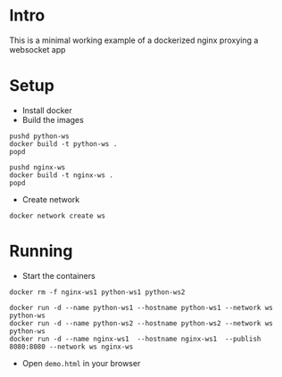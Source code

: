 # Intro
This is a minimal working example of a dockerized nginx proxying a websocket app


# Setup
- Install docker
- Build the images

```
pushd python-ws
docker build -t python-ws .
popd

pushd nginx-ws
docker build -t nginx-ws .
popd
```

- Create network

```
docker network create ws
```

# Running
- Start the containers

```
docker rm -f nginx-ws1 python-ws1 python-ws2

docker run -d --name python-ws1 --hostname python-ws1 --network ws python-ws
docker run -d --name python-ws2 --hostname python-ws2 --network ws python-ws
docker run -d --name nginx-ws1  --hostname nginx-ws1  --publish 8080:8080 --network ws nginx-ws
```

- Open `demo.html` in your browser










